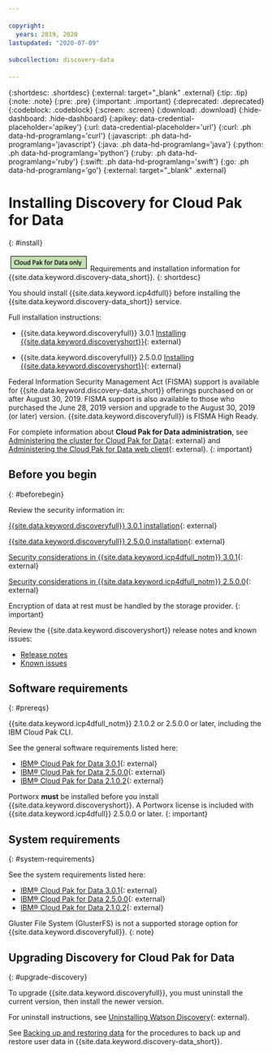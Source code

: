 ```yaml
---

copyright:
  years: 2019, 2020
lastupdated: "2020-07-09"

subcollection: discovery-data

---
```


{:shortdesc: .shortdesc}
{:external: target="_blank" .external}
{:tip: .tip}
{:note: .note}
{:pre: .pre}
{:important: .important}
{:deprecated: .deprecated}
{:codeblock: .codeblock}
{:screen: .screen}
{:download: .download}
{:hide-dashboard: .hide-dashboard}
{:apikey: data-credential-placeholder='apikey'} 
{:url: data-credential-placeholder='url'}
{:curl: .ph data-hd-programlang='curl'}
{:javascript: .ph data-hd-programlang='javascript'}
{:java: .ph data-hd-programlang='java'}
{:python: .ph data-hd-programlang='python'}
{:ruby: .ph data-hd-programlang='ruby'}
{:swift: .ph data-hd-programlang='swift'}
{:go: .ph data-hd-programlang='go'}
{:external: target="_blank" .external}


# Installing Discovery for Cloud Pak for Data
{: #install}

![Cloud Pak for Data only](images/cpdonly.png) Requirements and installation information for {{site.data.keyword.discovery-data_short}}.
{: shortdesc}

You should install {{site.data.keyword.icp4dfull}} before installing the {{site.data.keyword.discovery-data_short}} service.

Full installation instructions: 

-  {{site.data.keyword.discoveryfull}} 3.0.1 [Installing {{site.data.keyword.discoveryshort}}](https://www.ibm.com/support/knowledgecenter/SSQNUZ_3.0.1/cpd/svc/watson/discovery-install.html){: external}

-  {{site.data.keyword.discoveryfull}} 2.5.0.0 [Installing {{site.data.keyword.discoveryshort}}](https://www.ibm.com/support/knowledgecenter/SSQNUZ_2.5.0/cpd/svc/watson/discovery-install.html){: external}


Federal Information Security Management Act (FISMA) support is available for {{site.data.keyword.discovery-data_short}} offerings purchased on or after August 30, 2019. FISMA support is also available to those who purchased the June 28, 2019 version and upgrade to the August 30, 2019 (or later) version. {{site.data.keyword.discoveryfull}} is FISMA High Ready.

For complete information about **Cloud Pak for Data administration**, see [Administering the cluster for Cloud Pak for Data](https://www.ibm.com/support/producthub/icpdata/docs/content/SSQNUZ_current/cpd/admin/admin-cluster.html){: external} and [Administering the Cloud Pak for Data web client](https://www.ibm.com/support/producthub/icpdata/docs/content/SSQNUZ_current/cpd/admin/admin-web-client.html){: external}.
{: important}


## Before you begin
{: #beforebegin}

Review the security information in:

[{{site.data.keyword.discoveryfull}} 3.0.1 installation](https://www.ibm.com/support/knowledgecenter/SSQNUZ_3.0.1/cpd/svc/watson/discovery-install.html){: external}


[{{site.data.keyword.discoveryfull}} 2.5.0.0 installation](https://www.ibm.com/support/knowledgecenter/SSQNUZ_2.5.0/cpd/svc/watson/discovery-install.html){: external}


[Security considerations in {{site.data.keyword.icp4dfull_notm}} 3.0.1](https://www.ibm.com/support/knowledgecenter/SSQNUZ_3.0.1/cpd/plan/security.html){: external}

[Security considerations in {{site.data.keyword.icp4dfull_notm}} 2.5.0.0](https://www.ibm.com/support/knowledgecenter/SSQNUZ_2.5.0/cpd/plan/security.html){: external}


Encryption of data at rest must be handled by the storage provider.
{: important}

Review the {{site.data.keyword.discoveryshort}} release notes and known issues:

  -  [Release notes](/docs/discovery-data?topic=discovery-data-release-notes)
  -  [Known issues](/docs/discovery-data?topic=discovery-data-known-issues)

## Software requirements
{: #prereqs}

{{site.data.keyword.icp4dfull_notm}} 2.1.0.2 or 2.5.0.0 or later, including the IBM Cloud Pak CLI.

See the general software requirements listed here:

  -  [IBM® Cloud Pak for Data 3.0.1](https://www.ibm.com/support/knowledgecenter/SSQNUZ_3.0.1/cpd/plan/rhos-reqs.html#rhos-reqs__software){: external} 
  -  [IBM® Cloud Pak for Data 2.5.0.0](https://www.ibm.com/support/knowledgecenter/SSQNUZ_2.5.0/cpd/plan/rhos-reqs.html#rhos-reqs__software){: external} 
  -  [IBM® Cloud Pak for Data 2.1.0.2](https://www.ibm.com/support/knowledgecenter/SSQNUZ_2.1.0/com.ibm.icpdata.doc/zen/install/preinstall-overview.html){: external}
 

Portworx **must** be installed before you install {{site.data.keyword.discoveryshort}}. A Portworx license is included with {{site.data.keyword.icp4dfull}} 2.5.0.0 or later.
{: important}

## System requirements
{: #system-requirements}

See the system requirements listed here:

  -  [IBM® Cloud Pak for Data 3.0.1](https://www.ibm.com/support/knowledgecenter/SSQNUZ_3.0.1/cpd/plan/rhos-reqs.html){: external} 
  -  [IBM® Cloud Pak for Data 2.5.0.0](https://www.ibm.com/support/knowledgecenter/SSQNUZ_2.5.0/cpd/plan/rhos-reqs.html){: external} 
  -  [IBM® Cloud Pak for Data 2.1.0.2](https://www.ibm.com/support/knowledgecenter/SSQNUZ_2.1.0/com.ibm.icpdata.doc/zen/install/preinstall-overview.html){: external}


Gluster File System (GlusterFS) is not a supported storage option for {{site.data.keyword.discoveryfull}}.
{: note}

## Upgrading Discovery for Cloud Pak for Data
{: #upgrade-discovery}

To upgrade {{site.data.keyword.discoveryfull}}, you must uninstall the current version, then install the newer version.

For uninstall instructions, see [Uninstalling Watson Discovery](https://www.ibm.com/support/knowledgecenter/SSQNUZ_3.0.1/cpd/svc/watson/discovery-uninstall.html){: external}.

See [Backing up and restoring data](/docs/discovery-data?topic=discovery-data-backup-restore) for the procedures to back up and restore user data in {{site.data.keyword.discovery-data_short}}.